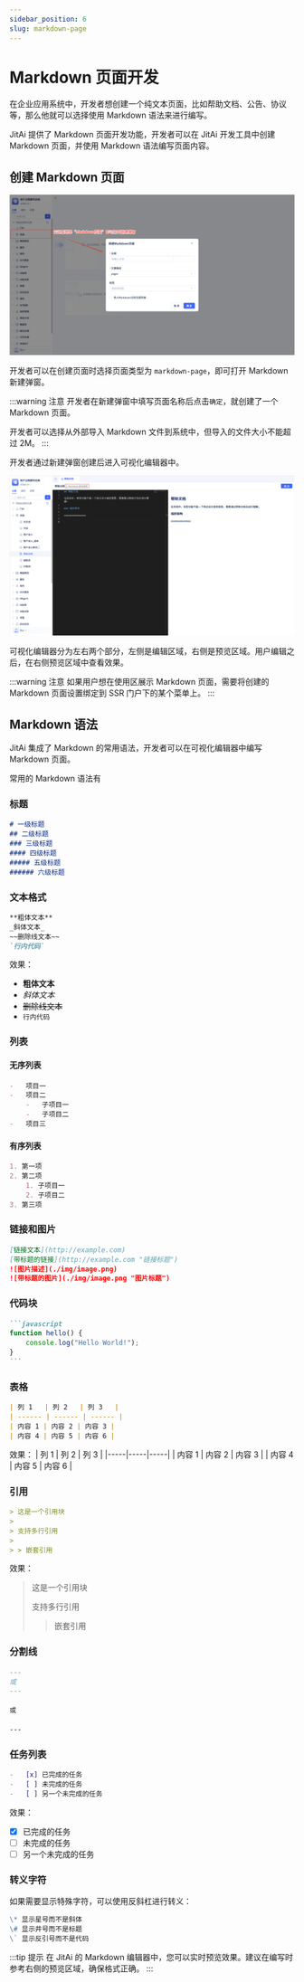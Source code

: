 ```yaml
---
sidebar_position: 6
slug: markdown-page
---
```


# Markdown 页面开发
在企业应用系统中，开发者想创建一个纯文本页面，比如帮助文档、公告、协议等，那么他就可以选择使用 Markdown 语法来进行编写。

JitAi 提供了 Markdown 页面开发功能，开发者可以在 JitAi 开发工具中创建 Markdown 页面，并使用 Markdown 语法编写页面内容。

## 创建 Markdown 页面
![新建markdown-page](./img/markdown_2025-08-28_13-51-10.png)

开发者可以在创建页面时选择页面类型为 `markdown-page`，即可打开 Markdown 新建弹窗。

:::warning 注意
开发者在新建弹窗中填写页面名称后点击`确定`，就创建了一个 Markdown 页面。

开发者可以选择从外部导入 Markdown 文件到系统中，但导入的文件大小不能超过 2M。
:::

开发者通过新建弹窗创建后进入可视化编辑器中。

![Markdown编辑器](./img/markdown_2025-08-28_13-59-38.png)

可视化编辑器分为左右两个部分，左侧是编辑区域，右侧是预览区域。用户编辑之后，在右侧预览区域中查看效果。

:::warning 注意
如果用户想在使用区展示 Markdown 页面，需要将创建的 Markdown 页面设置绑定到 SSR 门户下的某个菜单上。
:::

## Markdown 语法
JitAi 集成了 Markdown 的常用语法，开发者可以在可视化编辑器中编写 Markdown 页面。

常用的 Markdown 语法有

### 标题
```markdown
# 一级标题
## 二级标题
### 三级标题
#### 四级标题
##### 五级标题
###### 六级标题
```

### 文本格式
```markdown
**粗体文本**
_斜体文本_
~~删除线文本~~
`行内代码`
```

效果：

-   **粗体文本**
-   _斜体文本_
-   ~~删除线文本~~
-   `行内代码`

### 列表
#### 无序列表
```markdown
-   项目一
-   项目二
    -   子项目一
    -   子项目二
-   项目三
```

#### 有序列表
```markdown
1. 第一项
2. 第二项
    1. 子项目一
    2. 子项目二
3. 第三项
```

### 链接和图片
```markdown
[链接文本](http://example.com)
[带标题的链接](http://example.com "链接标题")
![图片描述](./img/image.png)
![带标题的图片](./img/image.png "图片标题")
```

### 代码块
````markdown
```javascript
function hello() {
    console.log("Hello World!");
}
```
````

### 表格
```markdown
| 列 1   | 列 2   | 列 3   |
| ------ | ------ | ------ |
| 内容 1 | 内容 2 | 内容 3 |
| 内容 4 | 内容 5 | 内容 6 |
```

效果：
| 列 1 | 列 2 | 列 3 |
|-----|-----|-----|
| 内容 1 | 内容 2 | 内容 3 |
| 内容 4 | 内容 5 | 内容 6 |

### 引用
```markdown
> 这是一个引用块
>
> 支持多行引用
>
> > 嵌套引用
```

效果：

> 这是一个引用块
>
> 支持多行引用
>
> > 嵌套引用

### 分割线
```markdown
---
或
---

或

---
```

### 任务列表
```markdown
-   [x] 已完成的任务
-   [ ] 未完成的任务
-   [ ] 另一个未完成的任务
```

效果：

-   [x] 已完成的任务
-   [ ] 未完成的任务
-   [ ] 另一个未完成的任务

### 转义字符
如果需要显示特殊字符，可以使用反斜杠进行转义：

```markdown
\* 显示星号而不是斜体
\# 显示井号而不是标题
\` 显示反引号而不是代码
```

:::tip 提示
在 JitAi 的 Markdown 编辑器中，您可以实时预览效果。建议在编写时参考右侧的预览区域，确保格式正确。
:::
